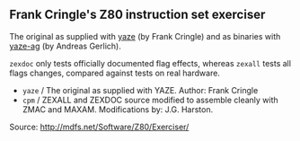 Frank Cringle's Z80 instruction set exerciser
---------------------------------------------

The original as supplied with [yaze][] (by Frank Cringle)
and as binaries with [yaze-ag][] (by Andreas Gerlich).

`zexdoc` only tests officially documented flag effects, whereas `zexall` tests 
all flags changes, compared against tests on real hardware.

* `yaze` / The original as supplied with YAZE. Author: Frank Cringle
* `cpm` / ZEXALL and ZEXDOC source modified to assemble cleanly with ZMAC and
  MAXAM. Modifications by: J.G. Harston.

[yaze]: ftp://ftp.ping.de/pub/misc/emulators/yaze.README
[yaze-ag]: http://www.mathematik.uni-ulm.de/users/ag/yaze-ag/

Source: http://mdfs.net/Software/Z80/Exerciser/
